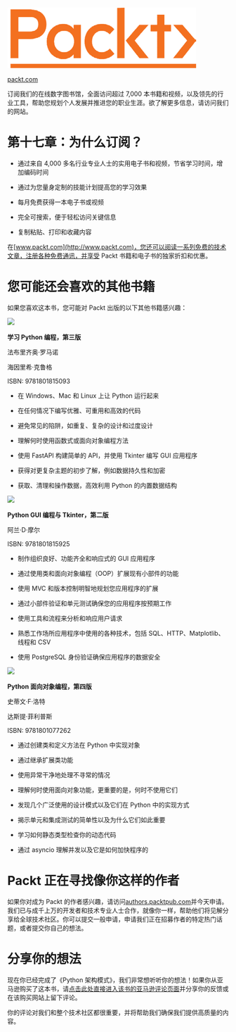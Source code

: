 ![](img/Image20898.png)

[packt.com](http://www.packt.com)

订阅我们的在线数字图书馆，全面访问超过 7,000 本书籍和视频，以及领先的行业工具，帮助您规划个人发展并推进您的职业生涯。欲了解更多信息，请访问我们的网站。

# 第十七章：为什么订阅？

+   通过来自 4,000 多名行业专业人士的实用电子书和视频，节省学习时间，增加编码时间

+   通过为您量身定制的技能计划提高您的学习效果

+   每月免费获得一本电子书或视频

+   完全可搜索，便于轻松访问关键信息

+   复制粘贴、打印和收藏内容

在[www.packt.com](http://www.packt.com)，您还可以阅读一系列免费的技术文章，注册各种免费通讯，并享受 Packt 书籍和电子书的独家折扣和优惠。

# 您可能还会喜欢的其他书籍

如果您喜欢这本书，您可能对 Packt 出版的以下其他书籍感兴趣：

![](https://www.packtpub.com/product/learn-python-programming-third-edition/9781801815093)

**学习 Python 编程，第三版**

法布里齐奥·罗马诺

海因里希·克鲁格

ISBN: 9781801815093

+   在 Windows、Mac 和 Linux 上让 Python 运行起来

+   在任何情况下编写优雅、可重用和高效的代码

+   避免常见的陷阱，如重复、复杂的设计和过度设计

+   理解何时使用函数式或面向对象编程方法

+   使用 FastAPI 构建简单的 API，并使用 Tkinter 编写 GUI 应用程序

+   获得对更复杂主题的初步了解，例如数据持久性和加密

+   获取、清理和操作数据，高效利用 Python 的内置数据结构

![](https://www.packtpub.com/product/python-gui-programming-with-tkinter-second-edition/9781801815925)

**Python GUI 编程与 Tkinter，第二版**

阿兰·D·摩尔

ISBN: 9781801815925

+   制作组织良好、功能齐全和响应式的 GUI 应用程序

+   通过使用类和面向对象编程（OOP）扩展现有小部件的功能

+   使用 MVC 和版本控制明智地规划您应用程序的扩展

+   通过小部件验证和单元测试确保您的应用程序按预期工作

+   使用工具和流程来分析和响应用户请求

+   熟悉工作场所应用程序中使用的各种技术，包括 SQL、HTTP、Matplotlib、线程和 CSV

+   使用 PostgreSQL 身份验证确保应用程序的数据安全

![](https://www.packtpub.com/product/python-object-oriented-programming-fourth-edition/9781801077262)

**Python 面向对象编程，第四版**

史蒂文·F·洛特

达斯提·菲利普斯

ISBN: 9781801077262

+   通过创建类和定义方法在 Python 中实现对象

+   通过继承扩展类功能

+   使用异常干净地处理不寻常的情况

+   理解何时使用面向对象功能，更重要的是，何时不使用它们

+   发现几个广泛使用的设计模式以及它们在 Python 中的实现方式

+   揭示单元和集成测试的简单性以及为什么它们如此重要

+   学习如何静态类型检查你的动态代码

+   通过 asyncio 理解并发以及它是如何加快程序的

# Packt 正在寻找像你这样的作者

如果你对成为 Packt 的作者感兴趣，请访问[authors.packtpub.com](http://authors.packtpub.com)并今天申请。我们已与成千上万的开发者和技术专业人士合作，就像你一样，帮助他们将见解分享给全球技术社区。你可以提交一般申请，申请我们正在招募作者的特定热门话题，或者提交你自己的想法。

# 分享你的想法

现在你已经完成了《Python 架构模式》，我们非常想听听你的想法！如果你从亚马逊购买了这本书，请[点击此处直接进入该书的亚马逊评论页面](https://packt.link/r/1801819998)并分享你的反馈或在该购买网站上留下评论。

你的评论对我们和整个技术社区都很重要，并将帮助我们确保我们提供高质量的内容。
